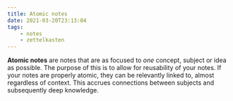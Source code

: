 ```yaml
---
title: Atomic notes
date: 2021-03-20T23:13:04
tags:
    - notes
    - zettelkasten
---
```


**Atomic notes** are notes that are as focused to *one* concept, subject or idea as possible. The purpose of this is to allow for reusability of your notes. If your notes are properly atomic, they can be relevantly linked to, almost regardless of context. This accrues connections between subjects and subsequently deep knowledge.